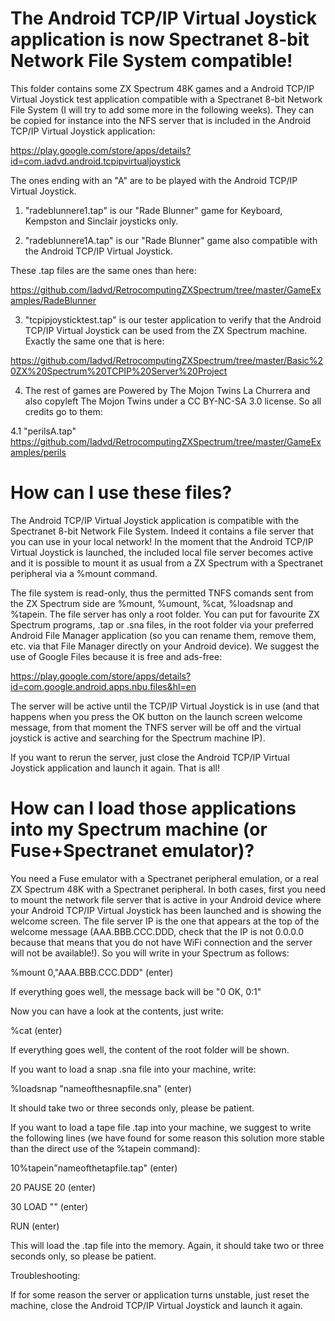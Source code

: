 # The Android TCP/IP Virtual Joystick application is now Spectranet 8-bit Network File System compatible!
This folder contains some ZX Spectrum 48K games and a Android TCP/IP Virtual Joystick test application compatible with a Spectranet 8-bit Network File System (I will try to add some more in the following weeks). They can be copied for instance into the NFS server that is included in the Android TCP/IP Virtual Joystick application:

https://play.google.com/store/apps/details?id=com.iadvd.android.tcpipvirtualjoystick

The ones ending with an "A" are to be played with the Android TCP/IP Virtual Joystick.

1. "radeblunnere1.tap" is our "Rade Blunner" game for Keyboard, Kempston and Sinclair joysticks only.

2. "radeblunnere1A.tap" is our "Rade Blunner" game also compatible with the Android TCP/IP Virtual Joystick.

These .tap files are the same ones than here:

https://github.com/Iadvd/RetrocomputingZXSpectrum/tree/master/GameExamples/RadeBlunner

3. "tcpipjoysticktest.tap" is our tester application to verify that the Android TCP/IP Virtual Joystick can be used from the ZX Spectrum machine. Exactly the same one that is here:

https://github.com/Iadvd/RetrocomputingZXSpectrum/tree/master/Basic%20ZX%20Spectrum%20TCPIP%20Server%20Project

4. The rest of games are Powered by The Mojon Twins La Churrera and also copyleft The Mojon Twins under a CC BY-NC-SA 3.0 license. So all credits go to them:

4.1 "perilsA.tap" https://github.com/Iadvd/RetrocomputingZXSpectrum/tree/master/GameExamples/perils

# How can I use these files?
The Android TCP/IP Virtual Joystick application is compatible with the Spectranet 8-bit Network File System. Indeed it contains a file server that you can use in your local network! In the moment that the Android TCP/IP Virtual Joystick is launched, the included local file server becomes active and it is possible to mount it as usual from a ZX Spectrum with a Spectranet peripheral via a %mount command. 

The file system is read-only, thus the permitted TNFS comands sent from the ZX Spectrum side are %mount, %umount, %cat, %loadsnap and %tapein. The file server has only a root folder. You can put for favourite ZX Spectrum programs, .tap or .sna files, in the root folder via your preferred Android File Manager application (so you can rename them, remove them, etc. via that File Manager directly on your Android device). We suggest the use of Google Files because it is free and ads-free:

https://play.google.com/store/apps/details?id=com.google.android.apps.nbu.files&hl=en

The server will be active until the TCP/IP Virtual Joystick is in use (and that happens when you press the OK button on the launch screen welcome message, from that moment the TNFS server will be off and the virtual joystick is active and searching for the Spectrum machine IP). 

If you want to rerun the server, just close the Android TCP/IP Virtual Joystick application and launch it again. That is all!

# How can I load those applications into my Spectrum machine (or Fuse+Spectranet emulator)?
You need a Fuse emulator with a Spectranet peripheral emulation, or a real ZX Spectrum 48K with a Spectranet peripheral. In both cases, first you need to mount the network file server that is active in your Android device where your Android TCP/IP Virtual Joystick has been launched and is showing the welcome screen. The file server IP is the one that appears at the top of the welcome message (AAA.BBB.CCC.DDD, check that the IP is not 0.0.0.0 because that means that you do not have WiFi connection and the server will not be available!). So you will write in your Spectrum as follows:

%mount 0,"AAA.BBB.CCC.DDD" (enter)

If everything goes well, the message back will be "0 OK, 0:1"

Now you can have a look at the contents, just write:

%cat (enter)

If everything goes well, the content of the root folder will be shown.

If you want to load a snap .sna file into your machine, write:

%loadsnap "nameofthesnapfile.sna" (enter)

It should take two or three seconds only, please be patient. 

If you want to load a tape file .tap into your machine, we suggest to write the following lines (we have found for some reason this solution more stable than the direct use of the %tapein command):

10%tapein"nameofthetapfile.tap" (enter)

20 PAUSE 20 (enter)

30 LOAD "" (enter)

RUN (enter)

This will load the .tap file into the memory. Again, it should take two or three seconds only, so please be patient. 

Troubleshooting:

If for some reason the server or application turns unstable, just reset the machine, close the Android TCP/IP Virtual Joystick and launch it again. 











